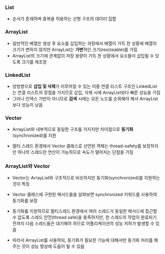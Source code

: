 ### List

- 순서가 존재하며 중복을 허용하는 선형 구조의 데이터 집합

### ArrayList

- 일반적인 배열은 생성 후 요소를 삽입하는 과정에서 배열이 가득 찬 상황에 배열의 크기가 변하지 않지만 ArrayList는 **가변**적인 크기(resizeable)를 가짐
- ArrayList의 크기에 관계없이 저장 용량이 가득 찬 상황에서 요소들이 삽입될 수 있도록 크기를 재조정

### LinkedList

- 양방향으로 **삽입 및 삭제**가 이루어질 수 있는 이중 연결 리스트 구조인 LinkedList는 연결 리스트의 장점을 가지므로 삽입, 삭제 시에 ArrayList보다 빠른 성능을 가짐
- 그러나 인덱스 기반이 아니므로 **검색** 시에는 모든 노드를 순회해야 해서 ArrayList보다 성능이 낮음

### Vector
- ArrayList와 내부적으로 동일한 구조를 가지지만 차이점으로 **동기화**(synchronized)를 지원

- 멀티 스레드 환경에서 Vector 클래스로 선언된 객체는 thread-safety를 보장하지만 하나의 스레드만 연산이 가능하므로 속도가 떨어지는 단점을 가짐

### ArrayList와 Vector
- Vector는 ArrayList와 구조적으로 비슷하지만 동기화(synchronized)를 지원하는 것이 특징
- Vector 클래스에 구현된 메서드들을 살펴보면 synchronized 키워드를 사용하여 동기화를 보장

- 동기화를 지원하므로 멀티스레드 환경에서 여러 스레드가 동일한 메서드에 접근할 수 없도록 스레드 안전(thread safe)을 충족하지만, 한 스레드의 작업이 완료되기 전까지 다음 스레드들은 대기해야 하므로 어플리케이션의 성능 저하가 발생할 수 있음

- 따라서 ArrayList를 사용하되, 동기화가 필요한 기능에 대해서만 동기화 처리를 해 주는 것이 성능 향상에 도움이 될 수 있음